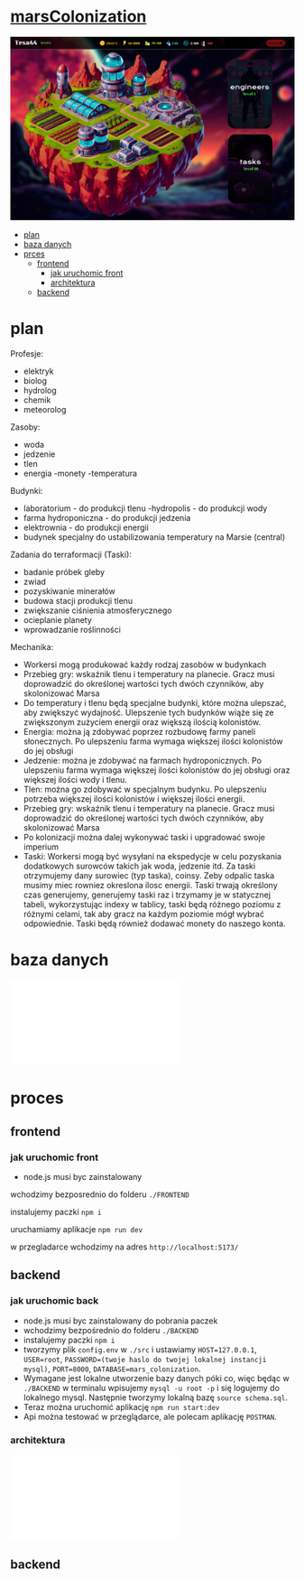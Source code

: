 # [marsColonization](https://xmavv-marsColonization.netlify.app/)

![design preview](./preview.png)

- [plan](#plan)
- [baza danych](#baza-danych)
- [prces](#proces)
    - [frontend](#front)
        - [jak uruchomic front](#jak-uruchomic-front)
        - [architektura](#architektura)
    - [backend](#back)

# plan

Profesje:
- elektryk
- biolog
- hydrolog
- chemik
- meteorolog

Zasoby:
- woda
- jedzenie
- tlen
- energia
-monety
-temperatura

Budynki:
- laboratorium - do produkcji tlenu
-hydropolis - do produkcji wody
- farma hydroponiczna - do produkcji jedzenia
- elektrownia - do produkcji energii
- budynek specjalny do ustabilizowania temperatury na Marsie (central)

Zadania do terraformacji (Taski):
- badanie próbek gleby
- zwiad
- pozyskiwanie minerałów
- budowa stacji produkcji tlenu
- zwiększanie ciśnienia atmosferycznego
- ocieplanie planety
- wprowadzanie roślinności

Mechanika:
- Workersi mogą produkować każdy rodzaj zasobów w budynkach
- Przebieg gry: wskaźnik tlenu i temperatury na planecie. Gracz musi doprowadzić do określonej wartości tych dwóch czynników, aby skolonizować Marsa
- Do temperatury i tlenu będą specjalne budynki, które można ulepszać, aby zwiększyć wydajność. Ulepszenie tych budynków wiąże się ze zwiększonym zużyciem energii oraz większą ilością kolonistów.
- Energia: można ją zdobywać poprzez rozbudowę farmy paneli słonecznych. Po ulepszeniu farma wymaga większej ilości kolonistów do jej obsługi
- Jedzenie: można je zdobywać na farmach hydroponicznych. Po ulepszeniu farma wymaga większej ilości kolonistów do jej obsługi oraz większej ilości wody i tlenu.
- Tlen: można go zdobywać w specjalnym budynku. Po ulepszeniu potrzeba większej ilości kolonistów i większej ilości energii.
- Przebieg gry: wskaźnik tlenu i temperatury na planecie. Gracz musi doprowadzić do określonej wartości tych dwóch czynników, aby skolonizować Marsa
- Po kolonizacji można dalej wykonywać taski i upgradować swoje imperium
- Taski: Workersi mogą być wysyłani na ekspedycje w celu pozyskania dodatkowych surowców takich jak woda, jedzenie itd. Za taski otrzymujemy dany surowiec (typ taska), coinsy. Zeby odpalic taska musimy miec rowniez okreslona ilosc energii. Taski trwają określony czas generujemy, generujemy taski raz i trzymamy je w statycznej tabeli, wykorzystując indexy w tablicy, taski będą różnego poziomu z różnymi celami, tak aby gracz na każdym poziomie mógł wybrać odpowiednie. Taski będą również dodawać monety do naszego konta.

# baza danych

![baza danych](./data_base_diagram.pdf)

# proces

## frontend

### jak uruchomic front

- node.js musi byc zainstalowany

wchodzimy bezposrednio do folderu `./FRONTEND`

instalujemy paczki `npm i`

uruchamiamy aplikacje `npm run dev`

w przegladarce wchodzimy na adres `http://localhost:5173/`

## backend

### jak uruchomic back

- node.js musi byc zainstalowany do pobrania paczek
- wchodzimy bezpośrednio do folderu `./BACKEND`
- instalujemy paczki `npm i`
- tworzymy plik `config.env` w `./src` i ustawiamy `HOST=127.0.0.1`, `USER=root`, `PASSWORD=(twoje haslo do twojej lokalnej instancji mysql)`,  `PORT=8000`, `DATABASE=mars_colonization`.
- Wymagane jest lokalne utworzenie bazy danych póki co, więc będąc w `./BACKEND` w terminalu wpisujemy `mysql -u root -p` i się logujemy do lokalnego mysql. Następnie tworzymy lokalną bazę `source schema.sql`.
- Teraz można uruchomić aplikację `npm run start:dev`
- Api można testować w przeglądarce, ale polecam aplikację `POSTMAN`.

### architektura 

![front architecture](./front-architecture.pdf)

## backend
